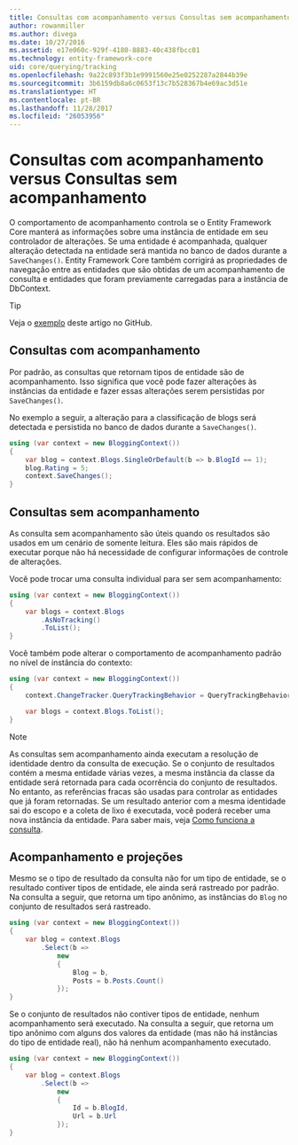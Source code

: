 ```yaml
---
title: Consultas com acompanhamento versus Consultas sem acompanhamento – EF Core
author: rowanmiller
ms.author: divega
ms.date: 10/27/2016
ms.assetid: e17e060c-929f-4180-8883-40c438fbcc01
ms.technology: entity-framework-core
uid: core/querying/tracking
ms.openlocfilehash: 9a22c893f3b1e9991560e25e0252287a2844b39e
ms.sourcegitcommit: 3b6159db8a6c0653f13c7b528367b4e69ac3d51e
ms.translationtype: HT
ms.contentlocale: pt-BR
ms.lasthandoff: 11/28/2017
ms.locfileid: "26053956"
---
```

# <a name="tracking-vs-no-tracking-queries"></a>Consultas com acompanhamento versus Consultas sem acompanhamento

O comportamento de acompanhamento controla se o Entity Framework Core manterá as informações sobre uma instância de entidade em seu controlador de alterações. Se uma entidade é acompanhada, qualquer alteração detectada na entidade será mantida no banco de dados durante a `SaveChanges()`. Entity Framework Core também corrigirá as propriedades de navegação entre as entidades que são obtidas de um acompanhamento de consulta e entidades que foram previamente carregadas para a instância de DbContext.

> [!TIP]  
> Veja o [exemplo](https://github.com/aspnet/EntityFramework.Docs/tree/master/samples/core/Querying) deste artigo no GitHub.

## <a name="tracking-queries"></a>Consultas com acompanhamento

Por padrão, as consultas que retornam tipos de entidade são de acompanhamento. Isso significa que você pode fazer alterações às instâncias da entidade e fazer essas alterações serem persistidas por `SaveChanges()`.

No exemplo a seguir, a alteração para a classificação de blogs será detectada e persistida no banco de dados durante a `SaveChanges()`.

<!-- [!code-csharp[Main](samples/core/Querying/Querying/Tracking/Sample.cs)] -->
``` csharp
using (var context = new BloggingContext())
{
    var blog = context.Blogs.SingleOrDefault(b => b.BlogId == 1);
    blog.Rating = 5;
    context.SaveChanges();
}
```

## <a name="no-tracking-queries"></a>Consultas sem acompanhamento

As consulta sem acompanhamento são úteis quando os resultados são usados em um cenário de somente leitura. Eles são mais rápidos de executar porque não há necessidade de configurar informações de controle de alterações.

Você pode trocar uma consulta individual para ser sem acompanhamento:

<!-- [!code-csharp[Main](samples/core/Querying/Querying/Tracking/Sample.cs?highlight=4)] -->
``` csharp
using (var context = new BloggingContext())
{
    var blogs = context.Blogs
        .AsNoTracking()
        .ToList();
}
```

Você também pode alterar o comportamento de acompanhamento padrão no nível de instância do contexto:

<!-- [!code-csharp[Main](samples/core/Querying/Querying/Tracking/Sample.cs?highlight=3)] -->
``` csharp
using (var context = new BloggingContext())
{
    context.ChangeTracker.QueryTrackingBehavior = QueryTrackingBehavior.NoTracking;

    var blogs = context.Blogs.ToList();
}
```

> [!NOTE]  
> As consultas sem acompanhamento ainda executam a resolução de identidade dentro da consulta de execução. Se o conjunto de resultados contém a mesma entidade várias vezes, a mesma instância da classe da entidade será retornada para cada ocorrência do conjunto de resultados. No entanto, as referências fracas são usadas para controlar as entidades que já foram retornadas. Se um resultado anterior com a mesma identidade sai do escopo e a coleta de lixo é executada, você poderá receber uma nova instância da entidade. Para saber mais, veja [Como funciona a consulta](overview.md).

## <a name="tracking-and-projections"></a>Acompanhamento e projeções

Mesmo se o tipo de resultado da consulta não for um tipo de entidade, se o resultado contiver tipos de entidade, ele ainda será rastreado por padrão. Na consulta a seguir, que retorna um tipo anônimo, as instâncias do `Blog` no conjunto de resultados será rastreado.

<!-- [!code-csharp[Main](samples/core/Querying/Querying/Tracking/Sample.cs?highlight=7)] -->
``` csharp
using (var context = new BloggingContext())
{
    var blog = context.Blogs
        .Select(b =>
            new
            {
                Blog = b,
                Posts = b.Posts.Count()
            });
}
```

Se o conjunto de resultados não contiver tipos de entidade, nenhum acompanhamento será executado. Na consulta a seguir, que retorna um tipo anônimo com alguns dos valores da entidade (mas não há instâncias do tipo de entidade real), não há nenhum acompanhamento executado.

<!-- [!code-csharp[Main](samples/core/Querying/Querying/Tracking/Sample.cs)] -->
``` csharp
using (var context = new BloggingContext())
{
    var blog = context.Blogs
        .Select(b =>
            new
            {
                Id = b.BlogId,
                Url = b.Url
            });
}
```
